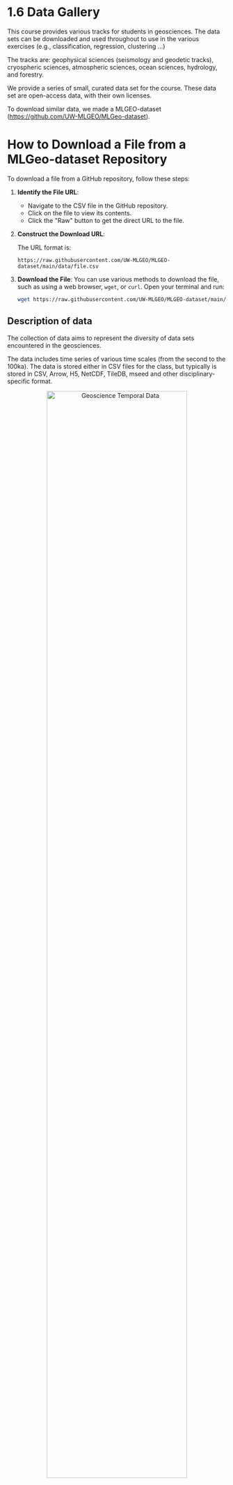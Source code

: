 # 1.6 Data Gallery

This course provides various tracks for students in geosciences. The data sets can be downloaded and used throughout to use in the various exercises (e.g., classification, regression, clustering ...)

The tracks are: geophysical sciences (seismology and geodetic tracks), cryospheric sciences, atmospheric sciences, ocean sciences, hydrology, and forestry.

We provide a series of small, curated data set for the course. These data set are open-access data, with their own licenses.

To download similar data, we made a MLGEO-dataset (https://github.com/UW-MLGEO/MLGeo-dataset).


# How to Download a File from a MLGeo-dataset Repository

To download a file from a GitHub repository, follow these steps:

1. **Identify the File URL**:
   - Navigate to the CSV file in the GitHub repository.
   - Click on the file to view its contents.
   - Click the "Raw" button to get the direct URL to the file.

2. **Construct the Download URL**:
   
   The URL format is:
   ```
   https://raw.githubusercontent.com/UW-MLGEO/MLGEO-dataset/main/data/file.csv
   ```

4. **Download the File**:
   You can use various methods to download the file, such as using a web browser, `wget`, or `curl`. Open your terminal and run:
   ```sh
   wget https://raw.githubusercontent.com/UW-MLGEO/MLGEO-dataset/main/data/EarthRocGranites.csv
   ```

## Description of data

The collection of data aims to represent the diversity of data sets encountered in the geosciences.

The data includes time series of various time scales (from the second to the 100ka). The data is stored either in CSV files for the class, but typically is stored in CSV, Arrow, H5, NetCDF, TileDB, mseed and other disciplinary-specific format.

<div style="text-align: center;">
  <img src="geocast-alldata.png" alt="Geoscience Temporal Data" style="width:80%;">
  <p><em>Figure 1: Geoscience Temporal Data: x-axis represent time normalized, y-axis is normalized time series offset by indexing in the data set. The data sets includes extreme events, dynamic seismic waves, CO2 rising, seasonal patern over 15+ years such as hydrological and weather signals.</em></p>
</div>


